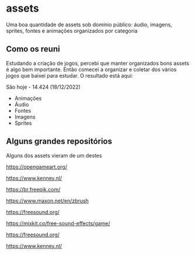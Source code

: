 # assets

Uma boa quantidade de assets sob domínio público: áudio, imagens, sprites, fontes e animações organizados por categoria

## Como os reuni

Estudando a criação de jogos, percebi que manter organizados bons assets é algo bem importante. Então comecei a organizar e coletar dos vários jogos que baixei para estudar. O resultado está aqui:

São hoje - 14.424 (18/12/2022)

- Animações
- Áudio
- Fontes
- Imagens
- Sprites

## Alguns grandes repositórios

Alguns dos assets vieram de um destes

https://opengameart.org/

https://www.kenney.nl/

https://br.freepik.com/

https://www.maxon.net/en/zbrush

https://freesound.org/

https://mixkit.co/free-sound-effects/game/

https://freesound.org/

https://www.kenney.nl/
